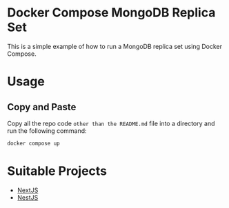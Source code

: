 # Docker Compose MongoDB Replica Set
This is a simple example of how to run a MongoDB replica set using Docker Compose.

# Usage

## Copy and Paste
Copy all the repo code `other than the README.md` file into a directory and run the following command:
```bash
docker compose up
```

# Suitable Projects
- [NextJS](https://nextjs.org/)
- [NestJS](https://nestjs.com/)
